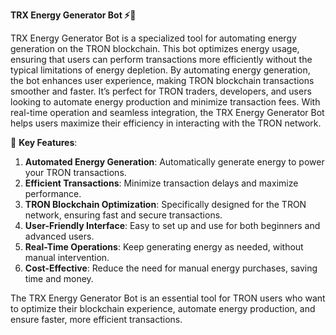 

**TRX Energy Generator Bot ⚡🚀**

TRX Energy Generator Bot is a specialized tool for automating energy generation on the TRON blockchain. This bot optimizes energy usage, ensuring that users can perform transactions more efficiently without the typical limitations of energy depletion. By automating energy generation, the bot enhances user experience, making TRON blockchain transactions smoother and faster. It’s perfect for TRON traders, developers, and users looking to automate energy production and minimize transaction fees. With real-time operation and seamless integration, the TRX Energy Generator Bot helps users maximize their efficiency in interacting with the TRON network.

🚀 **Key Features**:  
1. **Automated Energy Generation**: Automatically generate energy to power your TRON transactions.  
2. **Efficient Transactions**: Minimize transaction delays and maximize performance.  
3. **TRON Blockchain Optimization**: Specifically designed for the TRON network, ensuring fast and secure transactions.  
4. **User-Friendly Interface**: Easy to set up and use for both beginners and advanced users.  
5. **Real-Time Operations**: Keep generating energy as needed, without manual intervention.  
6. **Cost-Effective**: Reduce the need for manual energy purchases, saving time and money.

The TRX Energy Generator Bot is an essential tool for TRON users who want to optimize their blockchain experience, automate energy production, and ensure faster, more efficient transactions.
